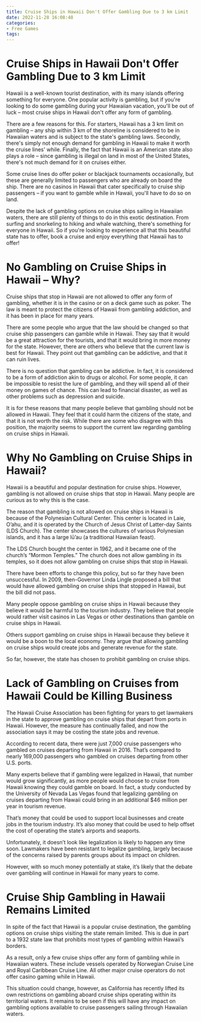```yaml
---
title: Cruise Ships in Hawaii Don't Offer Gambling Due to 3 km Limit
date: 2022-11-28 16:08:48
categories:
- Free Games
tags:
---
```



#  Cruise Ships in Hawaii Don't Offer Gambling Due to 3 km Limit

Hawaii is a well-known tourist destination, with its many islands offering something for everyone. One popular activity is gambling, but if you're looking to do some gambling during your Hawaiian vacation, you'll be out of luck – most cruise ships in Hawaii don't offer any form of gambling.

There are a few reasons for this. For starters, Hawaii has a 3 km limit on gambling – any ship within 3 km of the shoreline is considered to be in Hawaiian waters and is subject to the state's gambling laws. Secondly, there's simply not enough demand for gambling in Hawaii to make it worth the cruise lines' while. Finally, the fact that Hawaii is an American state also plays a role – since gambling is illegal on land in most of the United States, there's not much demand for it on cruises either.

Some cruise lines do offer poker or blackjack tournaments occasionally, but these are generally limited to passengers who are already on board the ship. There are no casinos in Hawaii that cater specifically to cruise ship passengers – if you want to gamble while in Hawaii, you'll have to do so on land.

Despite the lack of gambling options on cruise ships sailing in Hawaiian waters, there are still plenty of things to do in this exotic destination. From surfing and snorkeling to hiking and whale watching, there's something for everyone in Hawaii. So if you're looking to experience all that this beautiful state has to offer, book a cruise and enjoy everything that Hawaii has to offer!

#  No Gambling on Cruise Ships in Hawaii – Why?

Cruise ships that stop in Hawaii are not allowed to offer any form of gambling, whether it is in the casino or on a deck game such as poker. The law is meant to protect the citizens of Hawaii from gambling addiction, and it has been in place for many years.

There are some people who argue that the law should be changed so that cruise ship passengers can gamble while in Hawaii. They say that it would be a great attraction for the tourists, and that it would bring in more money for the state. However, there are others who believe that the current law is best for Hawaii. They point out that gambling can be addictive, and that it can ruin lives.

There is no question that gambling can be addictive. In fact, it is considered to be a form of addiction akin to drugs or alcohol. For some people, it can be impossible to resist the lure of gambling, and they will spend all of their money on games of chance. This can lead to financial disaster, as well as other problems such as depression and suicide.

It is for these reasons that many people believe that gambling should not be allowed in Hawaii. They feel that it could harm the citizens of the state, and that it is not worth the risk. While there are some who disagree with this position, the majority seems to support the current law regarding gambling on cruise ships in Hawaii.

#  Why No Gambling on Cruise Ships in Hawaii? 

Hawaii is a beautiful and popular destination for cruise ships. However, gambling is not allowed on cruise ships that stop in Hawaii. Many people are curious as to why this is the case.

The reason that gambling is not allowed on cruise ships in Hawaii is because of the Polynesian Cultural Center. This center is located in Laie, O’ahu, and it is operated by the Church of Jesus Christ of Latter-day Saints (LDS Church). The center showcases the cultures of various Polynesian islands, and it has a large lū’au (a traditional Hawaiian feast).

The LDS Church bought the center in 1962, and it became one of the church’s “Mormon Temples.” The church does not allow gambling in its temples, so it does not allow gambling on cruise ships that stop in Hawaii.

There have been efforts to change this policy, but so far they have been unsuccessful. In 2009, then-Governor Linda Lingle proposed a bill that would have allowed gambling on cruise ships that stopped in Hawaii, but the bill did not pass.

Many people oppose gambling on cruise ships in Hawaii because they believe it would be harmful to the tourism industry. They believe that people would rather visit casinos in Las Vegas or other destinations than gamble on cruise ships in Hawaii.

Others support gambling on cruise ships in Hawaii because they believe it would be a boon to the local economy. They argue that allowing gambling on cruise ships would create jobs and generate revenue for the state.

So far, however, the state has chosen to prohibit gambling on cruise ships.

#  Lack of Gambling on Cruises from Hawaii Could be Killing Business

The Hawaii Cruise Association has been fighting for years to get lawmakers in the state to approve gambling on cruise ships that depart from ports in Hawaii. However, the measure has continually failed, and now the association says it may be costing the state jobs and revenue.

According to recent data, there were just 7,000 cruise passengers who gambled on cruises departing from Hawaii in 2016. That’s compared to nearly 169,000 passengers who gambled on cruises departing from other U.S. ports.

Many experts believe that if gambling were legalized in Hawaii, that number would grow significantly, as more people would choose to cruise from Hawaii knowing they could gamble on board. In fact, a study conducted by the University of Nevada Las Vegas found that legalizing gambling on cruises departing from Hawaii could bring in an additional $46 million per year in tourism revenue.

That’s money that could be used to support local businesses and create jobs in the tourism industry. It’s also money that could be used to help offset the cost of operating the state’s airports and seaports.

Unfortunately, it doesn’t look like legalization is likely to happen any time soon. Lawmakers have been resistant to legalize gambling, largely because of the concerns raised by parents groups about its impact on children.

However, with so much money potentially at stake, it’s likely that the debate over gambling will continue in Hawaii for many years to come.

#  Cruise Ship Gambling in Hawaii Remains Limited

In spite of the fact that Hawaii is a popular cruise destination, the gambling options on cruise ships visiting the state remain limited. This is due in part to a 1932 state law that prohibits most types of gambling within Hawaii’s borders.

As a result, only a few cruise ships offer any form of gambling while in Hawaiian waters. These include vessels operated by Norwegian Cruise Line and Royal Caribbean Cruise Line. All other major cruise operators do not offer casino gaming while in Hawaii.

This situation could change, however, as California has recently lifted its own restrictions on gambling aboard cruise ships operating within its territorial waters. It remains to be seen if this will have any impact on gambling options available to cruise passengers sailing through Hawaiian waters.